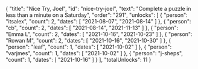 {
  "title": "Nice Try, Joel",
  "id": "nice-try-joel",
  "text": "Complete a puzzle in less than a minute on a Saturday",
  "order": "291",
  "unlocks": [
    {
      "person": "itsalex",
      "count": 2,
      "dates": [
        "2021-08-07",
        "2021-08-14"
      ]
    },
    {
      "person": "cb",
      "count": 2,
      "dates": [
        "2021-08-14",
        "2021-11-13"
      ]
    },
    {
      "person": "Emma L",
      "count": 2,
      "dates": [
        "2021-10-16",
        "2021-10-23"
      ]
    },
    {
      "person": "Rowan M",
      "count": 2,
      "dates": [
        "2021-10-16",
        "2021-10-30"
      ]
    },
    {
      "person": "leaf",
      "count": 1,
      "dates": [
        "2021-10-02"
      ]
    },
    {
      "person": "varjmes",
      "count": 1,
      "dates": [
        "2021-10-02"
      ]
    },
    {
      "person": "j-sheps",
      "count": 1,
      "dates": [
        "2021-10-16"
      ]
    }
  ],
  "totalUnlocks": 11
}